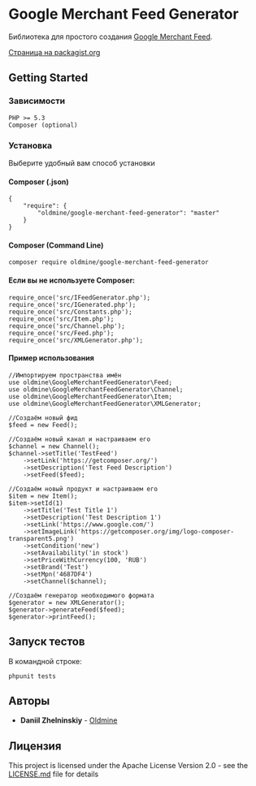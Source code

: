 # Google Merchant Feed Generator

Библиотека для простого создания [Google Merchant Feed](https://support.google.com/merchants/answer/7052112?hl=ru).

[Страница на packagist.org](https://packagist.org/packages/oldmine/google-merchant-feed-generator)

## Getting Started

### Зависимости

````
PHP >= 5.3
Composer (optional)
````

### Установка

Выберите удобный вам способ установки

#### Composer (.json)
````
{
    "require": {
        "oldmine/google-merchant-feed-generator": "master"
    }
}
````

#### Composer (Command Line)
````
composer require oldmine/google-merchant-feed-generator
````

#### Если вы не используете Composer:
````
require_once('src/IFeedGenerator.php');
require_once('src/IGenerated.php');
require_once('src/Constants.php');
require_once('src/Item.php');
require_once('src/Channel.php');
require_once('src/Feed.php');
require_once('src/XMLGenerator.php');
````

#### Пример использования
````
//Импортируем пространства имён
use oldmine\GoogleMerchantFeedGenerator\Feed;
use oldmine\GoogleMerchantFeedGenerator\Channel;
use oldmine\GoogleMerchantFeedGenerator\Item;
use oldmine\GoogleMerchantFeedGenerator\XMLGenerator;

//Создаём новый фид
$feed = new Feed();

//Создаём новый канал и настраиваем его
$channel = new Channel();
$channel->setTitle('TestFeed')
    ->setLink('https://getcomposer.org/')
    ->setDescription('Test Feed Description')
    ->setFeed($feed);

//Создаём новый продукт и настраиваем его
$item = new Item();
$item->setId(1)
    ->setTitle('Test Title 1')
    ->setDescription('Test Description 1')
    ->setLink('https://www.google.com/')
    ->setImageLink('https://getcomposer.org/img/logo-composer-transparent5.png')
    ->setCondition('new')
    ->setAvailability('in stock')
    ->setPriceWithCurrency(100, 'RUB')
    ->setBrand('Test')
    ->setMpn('4687DF4')
    ->setChannel($channel);
    
//Создаём генератор необходимого формата
$generator = new XMLGenerator();
$generator->generateFeed($feed);
$generator->printFeed();
````

## Запуск тестов

В командной строке:
````
phpunit tests
````

## Авторы

* **Daniil Zhelninskiy** - [Oldmine](https://github.com/oldmine)

## Лицензия

This project is licensed under the Apache License Version 2.0 - see the [LICENSE.md](LICENSE.md) file for details

